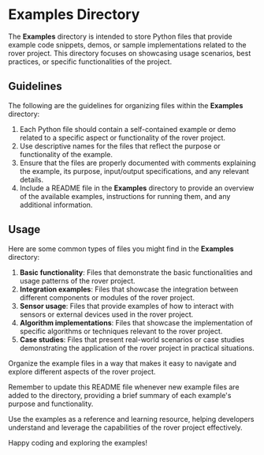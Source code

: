 # Examples Directory

The **Examples** directory is intended to store Python files that provide example code snippets, demos, or sample implementations related to the rover project. This directory focuses on showcasing usage scenarios, best practices, or specific functionalities of the project.

## Guidelines

The following are the guidelines for organizing files within the **Examples** directory:

1. Each Python file should contain a self-contained example or demo related to a specific aspect or functionality of the rover project.
2. Use descriptive names for the files that reflect the purpose or functionality of the example.
3. Ensure that the files are properly documented with comments explaining the example, its purpose, input/output specifications, and any relevant details.
4. Include a README file in the **Examples** directory to provide an overview of the available examples, instructions for running them, and any additional information.

## Usage

Here are some common types of files you might find in the **Examples** directory:

1. **Basic functionality**: Files that demonstrate the basic functionalities and usage patterns of the rover project.
2. **Integration examples**: Files that showcase the integration between different components or modules of the rover project.
3. **Sensor usage**: Files that provide examples of how to interact with sensors or external devices used in the rover project.
4. **Algorithm implementations**: Files that showcase the implementation of specific algorithms or techniques relevant to the rover project.
5. **Case studies**: Files that present real-world scenarios or case studies demonstrating the application of the rover project in practical situations.

Organize the example files in a way that makes it easy to navigate and explore different aspects of the rover project.

Remember to update this README file whenever new example files are added to the directory, providing a brief summary of each example's purpose and functionality.

Use the examples as a reference and learning resource, helping developers understand and leverage the capabilities of the rover project effectively.

Happy coding and exploring the examples!